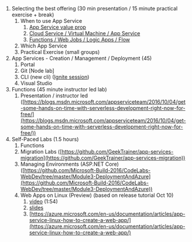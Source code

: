 1. Selecting the best offering (30 min presentation / 15 minute practical exercise + break)
    1. When to use App Service
        1. [App Service value prop](https://azure.microsoft.com/en-us/documentation/articles/app-service-value-prop-what-is/)
        1. [Cloud Service / Virtual Machine / App Service](https://azure.microsoft.com/en-us/documentation/articles/cloud-services-choose-me/)
        1. [Functions / Web Jobs / Logic Apps / Flow](https://azure.microsoft.com/en-us/documentation/articles/functions-compare-logic-apps-ms-flow-webjobs/)
    1. Which App Service
    1. Practical Exercise (small
      groups)
1. App Services - Creation / Management / Deployment (45)
    1. Portal
    1. Git [Node lab]
    1. CLI (new cli) ([Ignite session](https://myignite.microsoft.com/secondscreen/2673))
    1. Visual Studio
1. Functions (45 minute instructor led lab)
    1. Presentation /
      instructor led ([https://blogs.msdn.microsoft.com/appserviceteam/2016/10/04/get-some-hands-on-time-with-serverless-development-right-now-for-free/](https://blogs.msdn.microsoft.com/appserviceteam/2016/10/04/get-some-hands-on-time-with-serverless-development-right-now-for-free/))
1. Self-Paced Labs (1.5 hours)
    1. Functions
    1. Migration Labs ([https://github.com/GeekTrainer/app-services-migration](https://github.com/GeekTrainer/app-services-migration))
    1. Managing Environments
      (ASP.NET Core) ([https://github.com/Microsoft-Build-2016/CodeLabs-WebDev/tree/master/Module3-DeploymentAndAzure](https://github.com/Microsoft-Build-2016/CodeLabs-WebDev/tree/master/Module3-DeploymentAndAzure))
    1. Web Apps on Linux (Preview) (based on release tutorial Oct 10)
        1. [video](https://microsoft.sharepoint.com/teams/DPEPortal/TED/2%20TED%20Engineering%20Engagement%20%20Evangelism%20Doc%20Library/Forms/AllItems.aspx?RootFolder=%2Fteams%2FDPEPortal%2FTED%2F2%20TED%20Engineering%20Engagement%20%20Evangelism%20Doc%20Library%2FTE%20Call%20Archive&FolderCTID=0x01200014EDE2A6D1CC034CB5D7507E70725FDE&id=%2Fteams%2FDPEPortal%2FTED%2F2%20TED%20Engineering%20Engagement%20%20Evangelism%20Doc%20Library%2FTE%20Call%20Archive%2F20160912%2ELinux%20App%20Services%2Emp4&parent=%2Fteams%2FDPEPortal%2FTED%2F2%20TED%20Engineering%20Engagement%20%20Evangelism%20Doc%20Library%2FTE%20Call%20Archive) (1:54)
        2. [slides](https://microsoft.sharepoint.com/teams/DPEPortal/TED/_layouts/15/WopiFrame.aspx?sourcedoc=%7B4C0A7321-115B-4B07-9E0F-47D64999C0FB%7D&file=20160912.Linux%20App%20Services.pptx&action=default&IsList=1&ListId=%7BA7E65BFC-EAF0-468D-88EA-46046CB2E315%7D&ListItemId=375)
        3. [https://azure.microsoft.com/en-us/documentation/articles/app-service-linux-how-to-create-a-web-app/](https://azure.microsoft.com/en-us/documentation/articles/app-service-linux-how-to-create-a-web-app/)
